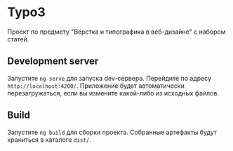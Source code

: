 # Typo3

Проект по предмету "Вёрстка и типографика в веб-дизайне" с набором статей.

## Development server

Запустите `ng serve` для запуска dev-сервера. Перейдите по адресу `http://localhost:4200/`. Приложение будет автоматически перезагружаться, если вы измените какой-либо из исходных файлов.

## Build

Запустите `ng build` для сборки проекта. Собранные артефакты будут храниться в каталоге `dist/`.
